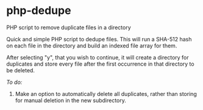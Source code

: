 # php-dedupe
PHP script to remove duplicate files in a directory

Quick and simple PHP script to dedupe files. This will run a SHA-512 hash on each file in the directory and build an indexed file array for them.

After selecting "y", that you wish to continue, it will create a directory for duplicates and store every file after the first occurrence in that directory to be deleted.

*To do:*
1) Make an option to automatically delete all duplicates, rather than storing for manual deletion in the new subdirectory.
